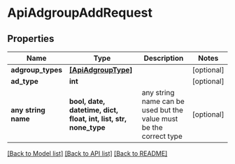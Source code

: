 # ApiAdgroupAddRequest


## Properties
Name | Type | Description | Notes
------------ | ------------- | ------------- | -------------
**adgroup_types** | [**[ApiAdgroupType]**](ApiAdgroupType.md) |  | [optional] 
**ad_type** | **int** |  | [optional] 
**any string name** | **bool, date, datetime, dict, float, int, list, str, none_type** | any string name can be used but the value must be the correct type | [optional]

[[Back to Model list]](../README.md#documentation-for-models) [[Back to API list]](../README.md#documentation-for-api-endpoints) [[Back to README]](../README.md)


